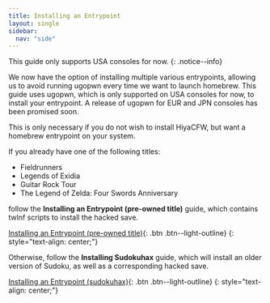 ```yaml
---
title: Installing an Entrypoint
layout: single
sidebar:
  nav: "side"
---
```


This guide only supports USA consoles for now.
{: .notice--info}

We now have the option of installing multiple various entrypoints, allowing us to avoid running ugopwn every time we want to launch homebrew. This guide uses ugopwn, which is only supported on USA consoles for now, to install your entrypoint. A release of ugopwn for EUR and JPN consoles has been promised soon.

This is only necessary if you do not wish to install HiyaCFW, but want a homebrew entrypoint on your system.

If you already have one of the following titles:

* Fieldrunners
* Legends of Exidia
* Guitar Rock Tour
* The Legend of Zelda: Four Swords Anniversary

follow the **Installing an Entrypoint (pre-owned title)** guide, which contains twlnf scripts to install the hacked save.

[Installing an Entrypoint (pre-owned title)](/more/installing-an-entrypoint-(pre-owned)){: .btn .btn--light-outline}
{: style="text-align: center;"}

Otherwise, follow the **Installing Sudokuhax** guide, which will install an older version of Sudoku, as well as a corresponding hacked save.

[Installing an Entrypoint (sudokuhax)](/more/installing-sudokuhax){: .btn .btn--light-outline}
{: style="text-align: center;"}
